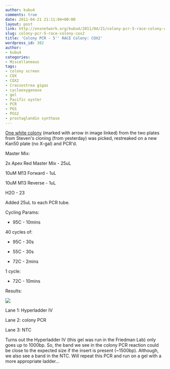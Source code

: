 ```yaml
---
author: kubu4
comments: true
date: 2011-04-21 21:11:04+00:00
layout: post
link: http://onsnetwork.org/kubu4/2011/04/21/colony-pcr-5-race-colony-cox2/
slug: colony-pcr-5-race-colony-cox2
title: 'Colony PCR - 5'' RACE Colony: COX2'
wordpress_id: 382
author:
- kubu4
categories:
- Miscellaneous
tags:
- colony screen
- COX
- COX2
- Crassostrea gigas
- cyclooxygenase
- gel
- Pacific oyster
- PCR
- PGS
- PGS2
- prostaglandin synthase
---
```


[One white colony](http://eagle.fish.washington.edu/Arabidopsis/Pics/20110421-01.jpg) (marked with arrow in image linked) from the two plates from Steven's cloning (from yesterday) was picked, restreaked on a new Kan50 plate (no X-gal) and PCR'd.

Master Mix:

2x Apex Red Master Mix - 25uL

10uM M13 Forward - 1uL

10uM M13 Reverse - 1uL

H2O - 23

Added 25uL to each PCR tube.

Cycling Params:




    
  * 95C - 10mins



40 cycles of:


    
  * 95C - 30s

    
  * 55C - 30s

    
  * 72C - 2mins



1 cycle:


    
  * 72C - 10mins



Results:

![](http://eagle.fish.washington.edu/Arabidopsis/20110422-01%20Gel.jpg)

Lane 1: Hyperladder IV

Lane 2: colony PCR

Lane 3: NTC

Turns out the Hyperladder IV (this gel was run in the Friedman Lab) only goes up to 1000bp. So, the band we see in the colony PCR reaction could be close to the expected size if the insert is present (~1500bp). Although, we also see a band in the NTC. Will repeat this PCR and run on a gel with a more appropriate ladder...
